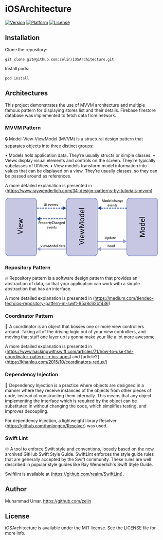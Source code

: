 # iOSArchitecture

[![Version](https://img.shields.io/badge/Version-0.1.0-brightgreen.svg)](https://github.com/zelin/iOSArchitecture)
[![Platform](https://img.shields.io/badge/Platform-iPhone-orange.svg)](https://github.com/zelin/iOSArchitecture)
[![License](https://img.shields.io/badge/License-MIT-black.svg)](https://github.com/zelin/iOSArchitecture)

## Installation

Clone the repository:

`git clone git@github.com:zelin/iOSArchitecture.git`

Install pods:

`pod install`

## Architectures
This project demonstrates the use of MVVM architecture and multiple famous pattern for displaying stores list and their details. Firebase firestore database was implemented to fetch data from network.

### MVVM Pattern
🔒 Model-View-ViewModel (MVVM) is a structural design pattern that separates objects into three distinct groups:

• Models hold application data. They’re usually structs or simple classes.
• Views display visual elements and controls on the screen. They’re typically subclasses of UIView.
• View models transform model information into values that can be displayed on a view. They’re usually classes, so they can be passed around as references.

A more detailed explanation is presented in (https://www.raywenderlich.com/34-design-patterns-by-tutorials-mvvm)

![Screenshot 1](./Screenshots/mvvm.png)

### Repository Pattern

🔥 Repository pattern is a software design pattern that provides an abstraction of data, so that your application can work with a simple abstraction that has an interface.

A more detailed explanation is presented in (https://medium.com/tiendeo-tech/ios-repository-pattern-in-swift-85a8c62bf436)

### Coordinator Pattern

🍎 A coordinator is an object that bosses one or more view controllers around. Taking all of the driving logic out of your view controllers, and moving that stuff one layer up is gonna make your life a lot more awesome.

A more detailed explanation is presented in (https://www.hackingwithswift.com/articles/71/how-to-use-the-coordinator-pattern-in-ios-apps) and [article2] (https://khanlou.com/2015/10/coordinators-redux/)

### Dependency Injection

🔑 Dependency Injection is a practice where objects are designed in a manner where they receive instances of the objects from other pieces of code, instead of constructing them internally. This means that any object implementing the interface which is required by the object can be substituted in without changing the code, which simplifies testing, and improves decoupling.

For dependency injection, a lightweight library Resolver (https://github.com/hmlongco/Resolver) was used.

### Swift Lint

⚙️ A tool to enforce Swift style and conventions, loosely based on the now archived GitHub Swift Style Guide. SwiftLint enforces the style guide rules that are generally accepted by the Swift community. These rules are well described in popular style guides like Ray Wenderlich's Swift Style Guide.

Swiftlint is available at (https://github.com/realm/SwiftLint).

## Author

Muhammad Umar, https://github.com/zelin

## License

iOSArchitecture is available under the MIT license. See the LICENSE file for more info.
